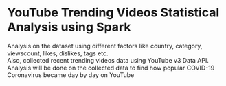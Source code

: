# YouTube Trending Videos Statistical Analysis using Spark

Analysis on the dataset using different factors like country, category, viewscount, likes, dislikes, tags etc.</br>
Also, collected recent trending videos data using YouTube v3 Data API. Analysis will be done on the collected data to find how popular COVID-19 Coronavirus became day by day on YouTube

